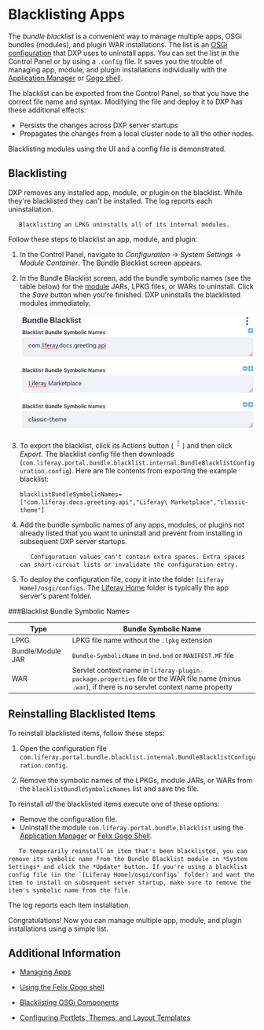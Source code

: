 # Blacklisting Apps

The *bundle blacklist* is a convenient way to manage multiple apps, OSGi bundles (modules), and plugin WAR installations. The list is an [OSGi configuration](https://help.liferay.com/hc/en-us/articles/360029131591-System-Settings#exporting-and-importing-configurations) that DXP uses to uninstall apps. You can set the list in the Control Panel or by using a `.config` file. It saves you the trouble of managing app, module, and plugin installations individually with the [Application Manager](./managing-apps.md) or [Gogo shell](https://help.liferay.com/hc/en-us/articles/360029070351-Using-the-Felix-Gogo-Shell).

The blacklist can be exported from the Control Panel, so that you have the correct file name and syntax. Modifying the file and deploy it to DXP has these additional effects:

* Persists the changes across DXP server startups
* Propagates the changes from a local cluster node to all the other nodes.

Blacklisting modules using the UI and a config file is demonstrated. 

## Blacklisting

DXP removes any installed app, module, or plugin on the blacklist. While they're blacklisted they can't be installed. The log reports each uninstallation.

```note::
   Blacklisting an LPKG uninstalls all of its internal modules.
```

Follow these steps to blacklist an app, module, and plugin:

1.  In the Control Panel, navigate to *Configuration* &rarr; *System Settings* &rarr; *Module Container*. The Bundle Blacklist screen appears.

1.  In the Bundle Blacklist screen, add the bundle symbolic names (see the table below) for the [module](https://help.liferay.com/hc/en-us/articles/360035467532-OSGi-and-Modularity#modules) JARs, LPKG files, or WARs to uninstall. Click the *Save* button when you're finished. DXP uninstalls the blacklisted modules immediately.
 
    ![This blacklist uninstalls the `com.liferay.docs.greeting.api` module, Liferay Marketplace app LPKG, and `classic-theme` plugin WAR.](./blacklisting-apps/images/02.png)

1.  To export the blacklist, click its Actions button (![Actions](./blacklisting-apps/images/03.png)) and then click *Export*. The blacklist config file then downloads (`com.liferay.portal.bundle.blacklist.internal.BundleBlacklistConfiguration.config`). Here are file contents from exporting the example blacklist:

    ```properties
    blacklistBundleSymbolicNames=["com.liferay.docs.greeting.api","Liferay\ Marketplace","classic-theme"]
    ```

1.  Add the bundle symbolic names of any apps, modules, or plugins not already listed that you want to uninstall and prevent from installing in subsequent DXP server startups.

    ```warning::
       Configuration values can't contain extra spaces. Extra spaces can short-circuit lists or invalidate the configuration entry.
    ```

1.  To deploy the configuration file, copy it into the folder `[Liferay Home]/osgi/configs`. The [Liferay Home](../../14-reference/01-liferay-home.md) folder is typically the app server's parent folder.

###Blacklist Bundle Symbolic Names

| Type       | Bundle Symbolic Name |
| ---------- | --------------|
| LPKG       | LPKG file name without the `.lpkg` extension |
| Bundle/Module JAR | `Bundle-SymbolicName` in `bnd.bnd` or `MANIFEST.MF` file |
| WAR        | Servlet context name in `liferay-plugin-package.properties` file or the WAR file name (minus `.war`), if there is no servlet context name property |

## Reinstalling Blacklisted Items

To reinstall blacklisted items, follow these steps:

1.  Open the configuration file `com.liferay.portal.bundle.blacklist.internal.BundleBlacklistConfiguration.config`.

1.  Remove the symbolic names of the LPKGs, module JARs, or WARs from the `blacklistBundleSymbolicNames` list and save the file.

To reinstall *all* the blacklisted items execute one of these options:

* Remove the configuration file.
* Uninstall the module `com.liferay.portal.bundle.blacklist` using the [Application Manager](./managing-apps.md) or [Felix Gogo Shell](https://help.liferay.com/hc/en-us/articles/360029070351-Using-the-Felix-Gogo-Shell).

```tip::
   To temporarily reinstall an item that's been blacklisted, you can remove its symbolic name from the Bundle Blacklist module in *System Settings* and click the *Update* button. If you're using a blacklist config file (in the `[Liferay Home]/osgi/configs` folder) and want the item to install on subsequent server startup, make sure to remove the item's symbolic name from the file.
```

The log reports each item installation.

Congratulations! Now you can manage multiple app, module, and plugin installations using a simple list.

## Additional Information

* [Managing Apps](./managing-apps.md)

* [Using the Felix Gogo shell](https://help.liferay.com/hc/en-us/articles/360029070351-Using-the-Felix-Gogo-Shell)

* [Blacklisting OSGi Components](./blacklisting-osgi-components.md)

* [Configuring Portlets, Themes, and Layout Templates](./configuring-portlets-themes-and-layout-templates.md)
